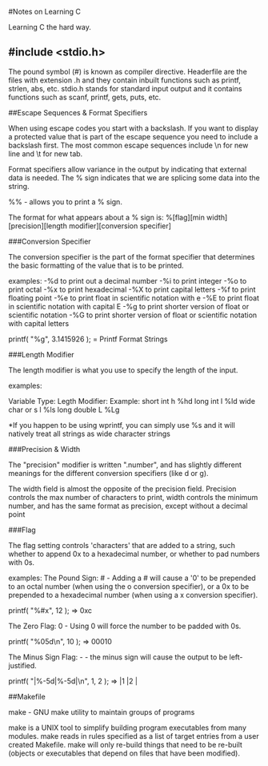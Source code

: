#Notes on Learning C

Learning C the hard way.


## #include <stdio.h>

The pound symbol (#) is known as compiler directive. Headerfile are the files with extension .h and they contain inbuilt functions such as printf, strlen, abs, etc. stdio.h stands for standard input output and it contains functions such as scanf, printf, gets, puts, etc.


##Escape Sequences & Format Specifiers

When using escape codes you start with a backslash. If you want to display a protected value that is part of the escape sequence you need to include a backslash first. The most common escape sequences include \n for new line and \t for new tab.

Format specifiers allow variance in the output by indicating that external data is needed. The % sign indicates that we are splicing some data into the string.

%% - allows you to print a % sign.

The format for what appears about a % sign is:
%[flag][min width][precision][length modifier][conversion specifier]

###Conversion Specifier

The conversion specifier is the part of the format specifier that determines the basic formatting of the value that is to be printed.

examples:
-%d to print out a decimal number
-%i to print integer
-%o to print octal
-%x to print hexadecimal
-%X to print capital letters
-%f to print floating point
-%e to print float in scientific notation with e
-%E to print float in scientific notation with capital E
-%g to print shorter version of float or scientific notation
-%G to print shorter version of float or scientific notation with capital letters

printf( "%g", 3.1415926 ); =
Printf Format Strings


###Length Modifier

The length modifier is what you use to specify the length of the input.

examples:

Variable Type:    Legth Modifier:   Example:
short int         h                 %hd
long int          l                 %ld
wide char or s    l                 %ls
long double       L                 %Lg

*If you happen to be using wprintf, you can simply use %s and it will natively treat all strings as wide character strings

###Precision & Width

The "precision" modifier is written ".number", and has slightly different meanings for the different conversion specifiers (like d or g).

The width field is almost the opposite of the precision field. Precision controls the max number of characters to print, width controls the minimum number, and has the same format as precision, except without a decimal point


###Flag

The flag setting controls 'characters' that are added to a string, such whether to append 0x to a hexadecimal number, or whether to pad numbers with 0s.

examples:
The Pound Sign: # - Adding a # will cause a '0' to be prepended to an octal number (when using the o conversion specifier), or a 0x to be prepended to a hexadecimal number (when using a x conversion specifier).

printf( "%#x", 12 ); => 0xc

The Zero Flag: 0 - Using 0 will force the number to be padded with 0s.

printf( "%05d\n", 10 ); => 00010

The Minus Sign Flag: - - the minus sign will cause the output to be left-justified.

printf( "|%-5d|%-5d|\n", 1, 2 ); => |1    |2    |



##Makefile

make - GNU make utility to maintain groups of programs

make is a UNIX tool to simplify building program executables from many modules. make reads in rules specified as a list of target entries from a user created Makefile. make will only re-build things that need to be re-built (objects or executables that depend on files that have been modified).






